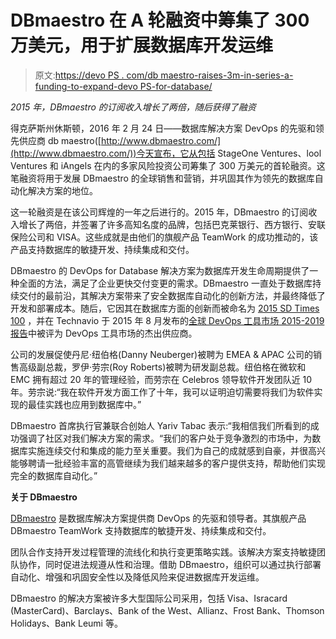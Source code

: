 # DBmaestro 在 A 轮融资中筹集了 300 万美元，用于扩展数据库开发运维

> 原文:[https://devo PS . com/db maestro-raises-3m-in-series-a-funding-to-expand-devo PS-for-database/](https://devops.com/dbmaestro-raises-3m-in-series-a-funding-to-expand-devops-for-database/)

*2015 年，DBmaestro 的订阅收入增长了两倍，随后获得了融资*

得克萨斯州休斯顿，2016 年 2 月 24 日——数据库解决方案 DevOps 的先驱和领先供应商 db maestro([http://www.dbmaestro.com/](http://www.dbmaestro.com/))今天宣布，它从包括 StageOne Ventures、lool Ventures 和 iAngels 在内的多家风险投资公司筹集了 300 万美元的首轮融资。这笔融资将用于发展 DBmaestro 的全球销售和营销，并巩固其作为领先的数据库自动化解决方案的地位。

这一轮融资是在该公司辉煌的一年之后进行的。2015 年，DBmaestro 的订阅收入增长了两倍，并签署了许多高知名度的品牌，包括巴克莱银行、西方银行、安联保险公司和 VISA。这些成就是由他们的旗舰产品 TeamWork 的成功推动的，该产品支持数据库的敏捷开发、持续集成和交付。

DBmaestro 的 DevOps for Database 解决方案为数据库开发生命周期提供了一种全面的方法，满足了企业更快交付变更的需求。DBmaestro 一直处于数据库持续交付的最前沿，其解决方案带来了安全数据库自动化的创新方法，并最终降低了开发和部署成本。随后，它因其在数据库方面的创新而被命名为 [2015 SD Times 100](http://www.dbmaestro.com/2015/06/dbmaestro-named-to-the-2015-sd-times-100/) ，并在 Technavio 于 2015 年 8 月发布的[全球 DevOps 工具市场 2015-2019 报告](http://www.technavio.com/report/global-devops-tools-market-2015-2019)中被评为 DevOps 工具市场的杰出供应商。

公司的发展促使丹尼·纽伯格(Danny Neuberger)被聘为 EMEA & APAC 公司的销售高级副总裁，罗伊·劳宗(Roy Roberts)被聘为研发副总裁。纽伯格在微软和 EMC 拥有超过 20 年的管理经验，而劳宗在 Celebros 领导软件开发团队近 10 年。劳宗说:“我在软件开发方面工作了十年，我可以证明迫切需要将我们为软件实现的最佳实践也应用到数据库中。”

DBmaestro 首席执行官兼联合创始人 Yariv Tabac 表示:“我相信我们所看到的成功强调了社区对我们解决方案的需求。“我们的客户处于竞争激烈的市场中，为数据库实施连续交付和集成的能力至关重要。我们为自己的成就感到自豪，并很高兴能够聘请一批经验丰富的高管继续为我们越来越多的客户提供支持，帮助他们实现完全的数据库自动化。”

**关于 DBmaestro**

[DBmaestro](http://www.dbmaestro.com/) 是数据库解决方案提供商 DevOps 的先驱和领导者。其旗舰产品 DBmaestro TeamWork 支持数据库的敏捷开发、持续集成和交付。

团队合作支持开发过程管理的流线化和执行变更策略实践。该解决方案支持敏捷团队协作，同时促进法规遵从性和治理。借助 DBmaestro，组织可以通过执行部署自动化、增强和巩固安全性以及降低风险来促进数据库开发运维。

DBmaestro 的解决方案被许多大型国际公司采用，包括 Visa、Isracard (MasterCard)、Barclays、Bank of the West、Allianz、Frost Bank、Thomson Holidays、Bank Leumi 等。
